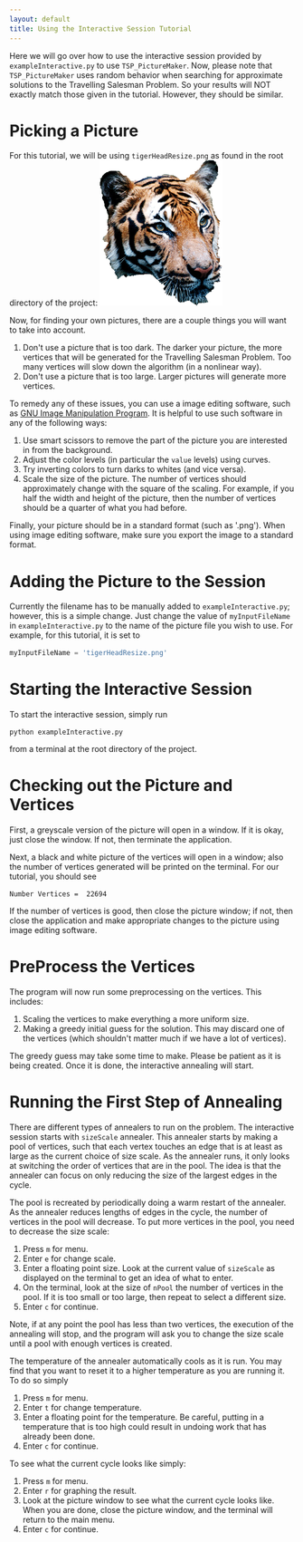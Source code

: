```yaml
---
layout: default
title: Using the Interactive Session Tutorial
---
```


Here we will go over how to use the interactive session provided by `exampleInteractive.py` to use
`TSP_PictureMaker`. Now, please note that `TSP_PictureMaker` uses random behavior when searching for
approximate solutions to the Travelling Salesman Problem. So your results will NOT exactly match
those given in the tutorial. However, they should be similar.

# Picking a Picture

For this tutorial, we will be using `tigerHeadResize.png` as found in the root directory of the project: 
![Original Tiger Head Resize](../tigerHeadResize.png)

Now, for finding your own pictures, there are a couple things you will want to take into account.
1. Don't use a picture that is too dark. The darker your picture, the more vertices that will be
generated for the Travelling Salesman Problem. Too many vertices will slow down the algorithm (in 
a nonlinear way).
2. Don't use a picture that is too large. Larger pictures will generate more vertices. 

To remedy any of these issues, you can use a image editing software, such as 
[GNU Image Manipulation Program](https://www.gimp.org/). It is helpful to use such software
in any of the following ways:
1. Use smart scissors to remove the part of the picture you are interested in from the background. 
2. Adjust the color levels (in particular the `value` levels) using curves.
3. Try inverting colors to turn darks to whites (and vice versa).
4. Scale the size of the picture. The number of vertices should approximately change with the square of
the scaling. For example, if you half the width and height of the picture, then the number of vertices
should be a quarter of what you had before.

Finally, your picture should be in a standard format (such as '.png'). When using image editing software,
make sure you export the image to a standard format.

# Adding the Picture to the Session

Currently the filename has to be manually added to `exampleInteractive.py`; however, this is a simple change.
Just change the value of `myInputFileName` in `exampleInteractive.py` to the name of the picture file 
you wish to use. For example, for this tutorial, it is set to
``` python
myInputFileName = 'tigerHeadResize.png'
```

# Starting the Interactive Session

To start the interactive session, simply run 
```
python exampleInteractive.py
```
from a terminal at the root directory of the project.

# Checking out the Picture and Vertices

First, a greyscale version of the picture will open in a window. If it is okay, just close the window. If not,
then terminate the application.

Next, a black and white picture of the vertices will open in a window; also the number of vertices generated
will be printed on the terminal. For our tutorial, you should see
```
Number Vertices =  22694
``` 
If the number of vertices is good, then close the picture window; if not, then close the application and make
appropriate changes to the picture using image editing software.

# PreProcess the Vertices

The program will now run some preprocessing on the vertices. This includes:
1. Scaling the vertices to make everything a more uniform size.
2. Making a greedy initial guess for the solution. This may discard one of the vertices (which shouldn't
matter much if we have a lot of vertices).

The greedy guess may take some time to make. Please be patient as it is being created. Once it is done, the
interactive annealing will start.

# Running the First Step of Annealing

There are different types of annealers to run on the problem. The interactive session starts with `sizeScale`
annealer. This annealer starts by making a pool of vertices, such that each vertex touches an edge that is
at least as large as the current choice of size scale. As the annealer runs, it only looks at switching the order
of vertices that are in the pool. The idea is that the annealer can focus on only reducing the size 
of the largest edges in the cycle.

The pool is recreated by periodically doing a warm restart of the annealer. As the annealer reduces lengths
of edges in the cycle, the number of vertices in the pool will decrease. To put more vertices in the pool,
you need to decrease the size scale:
1. Press `m` for menu.
2. Enter `e` for change scale.
3. Enter a floating point size. Look at the current value of `sizeScale` as displayed on the terminal
to get an idea of what to enter.
4. On the terminal, look at the size of `nPool` the number of vertices in the pool. If it is too small or too
large, then repeat to select a different size.
5. Enter `c` for continue.

Note, if at any point the pool has less than two vertices, the execution of the annealing will stop, and the 
program will ask you to change the size scale until a pool with enough vertices is created. 

The temperature of the annealer automatically cools as it is run. You may find that you want to reset it to
a higher temperature as you are running it. To do so simply
1. Press `m` for menu.
2. Enter `t` for change temperature.
3. Enter a floating point for the temperature. Be careful, putting in a temperature that is too high could
result in undoing work that has already been done.
4. Enter `c` for continue.

To see what the current cycle looks like simply:
1. Press `m` for menu.
2. Enter `r` for graphing the result.
3. Look at the picture window to see what the current cycle looks like. When you are done, close the picture
window, and the terminal will return to the main menu.
4. Enter `c` for continue. 
